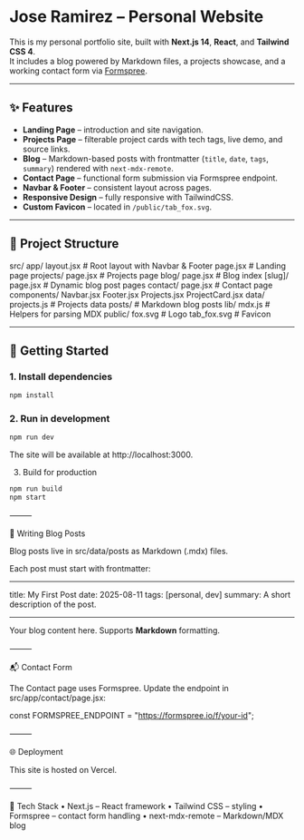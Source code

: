# Jose Ramirez – Personal Website

This is my personal portfolio site, built with **Next.js 14**, **React**, and **Tailwind CSS 4**.  
It includes a blog powered by Markdown files, a projects showcase, and a working contact form via [Formspree](https://formspree.io).

---

## ✨ Features

- **Landing Page** – introduction and site navigation.
- **Projects Page** – filterable project cards with tech tags, live demo, and source links.
- **Blog** – Markdown-based posts with frontmatter (`title`, `date`, `tags`, `summary`) rendered with `next-mdx-remote`.
- **Contact Page** – functional form submission via Formspree endpoint.
- **Navbar & Footer** – consistent layout across pages.
- **Responsive Design** – fully responsive with TailwindCSS.
- **Custom Favicon** – located in `/public/tab_fox.svg`.

---

## 📂 Project Structure

src/
app/
layout.jsx # Root layout with Navbar & Footer
page.jsx # Landing page
projects/
page.jsx # Projects page
blog/
page.jsx # Blog index
[slug]/
page.jsx # Dynamic blog post pages
contact/
page.jsx # Contact page
components/
Navbar.jsx
Footer.jsx
Projects.jsx
ProjectCard.jsx
data/
projects.js # Projects data
posts/ # Markdown blog posts
lib/
mdx.js # Helpers for parsing MDX
public/
fox.svg # Logo
tab_fox.svg # Favicon

---

## 🚀 Getting Started

### 1. Install dependencies

```bash
npm install
```

### 2. Run in development

```bash
npm run dev
```

The site will be available at http://localhost:3000.

3. Build for production

```bash
npm run build
npm start
```

⸻

📝 Writing Blog Posts

Blog posts live in src/data/posts as Markdown (.mdx) files.

Each post must start with frontmatter:

---

title: My First Post
date: 2025-08-11
tags: [personal, dev]
summary: A short description of the post.

---

Your blog content here.
Supports **Markdown** formatting.

⸻

📬 Contact Form

The Contact page uses Formspree.
Update the endpoint in src/app/contact/page.jsx:

const FORMSPREE_ENDPOINT = "https://formspree.io/f/your-id";

⸻

🌐 Deployment

This site is hosted on Vercel.

⸻

🔧 Tech Stack
• Next.js – React framework
• Tailwind CSS – styling
• Formspree – contact form handling
• next-mdx-remote – Markdown/MDX blog

```

```
